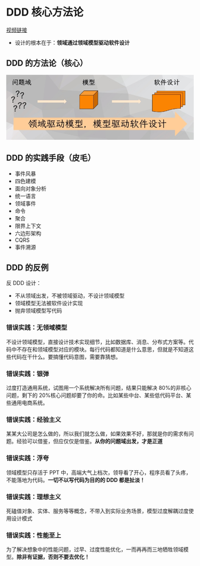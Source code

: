 # DDD 核心方法论

[视频链接](https://www.bilibili.com/video/BV1re411D7wb)

- 设计的根本在于：**领域通过领域模型驱动软件设计**

## DDD 的方法论（核心）

![/3.ddd/ddd-img1.png](./1-core_methodology1.png)

## DDD 的实践手段（皮毛）

- 事件风暴
- 四色建模
- 面向对象分析
- 统一语言
- 领域事件
- 命令
- 聚合
- 限界上下文
- 六边形架构
- CQRS
- 事件溯源

## DDD 的反例

反 DDD 设计：

- 不从领域出发，不被领域驱动，不设计领域模型
- 领域模型无法被软件设计实现
- 抛弃领域模型写代码

### 错误实践：无领域模型

不设计领域模型，直接设计技术实现细节，比如数据库、消息、分布式方案等。代码中不存在和领域模型对应的模块。每行代码都知道是什么意思，但就是不知道这些代码在干什么。要搞懂代码意图，需要靠猜想。

### 错误实践：银弹

过度打造通用系统，试图用一个系统解决所有问题，结果只能解决 80%的非核心问题，剩下的 20%核心问题却要了你的命。比如某些中台、某些低代码平台、某些通用电商系统。

### 错误实践：经验主义

某某大公司是怎么做的，所以我们就怎么做，如果效果不好，那就是你的需求有问题。经验可以借鉴，但应仅仅是借鉴。**从你的问题域出发，才是正道**

### 错误实践：浮夸

领域模型只存活于 PPT 中，高端大气上档次，领导看了开心，程序员看了头疼，不能落地为代码。**一切不以写代码为目的的 DDD 都是扯淡！**

### 错误实践：理想主义

死磕值对象、实体、服务等等概念，不带入到实际业务场景，模型过度解耦过度使用设计模式

### 错误实践：性能至上

为了解决想象中的性能问题，过早、过度性能优化，一而再再而三地牺牲领域模型。**除非有证据，否则不要去优化！**
